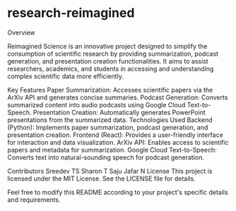 # research-reimagined
Overview

Reimagined Science is an innovative project designed to simplify the consumption of scientific research by providing summarization, podcast generation, and presentation creation functionalities. It aims to assist researchers, academics, and students in accessing and understanding complex scientific data more efficiently.

Key Features
Paper Summarization: Accesses scientific papers via the ArXiv API and generates concise summaries.
Podcast Generation: Converts summarized content into audio podcasts using Google Cloud Text-to-Speech.
Presentation Creation: Automatically generates PowerPoint presentations from the summarized data.
Technologies Used
Backend (Python): Implements paper summarization, podcast generation, and presentation creation.
Frontend (React): Provides a user-friendly interface for interaction and data visualization.
ArXiv API: Enables access to scientific papers and metadata for summarization.
Google Cloud Text-to-Speech: Converts text into natural-sounding speech for podcast generation.

Contributors
Sreedev TS 
Sharon T Saju 
Jafar N 
License
This project is licensed under the MIT License. See the LICENSE file for details.

Feel free to modify this README according to your project's specific details and requirements.
